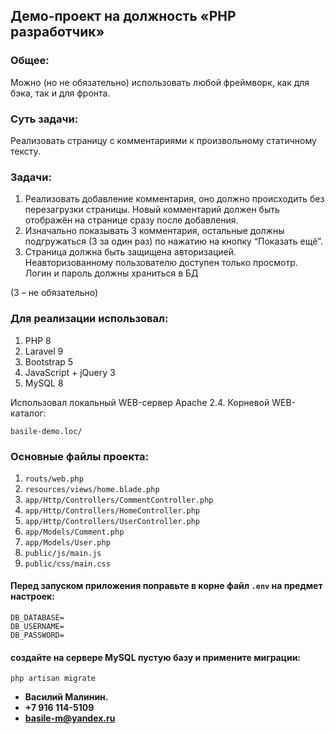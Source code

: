 ## Демо-проект на должность «PHP разработчик»

### Общее:
Можно (но не обязательно) использовать любой фреймворк, как для бэка, так и для фронта.

### Суть задачи:
Реализовать страницу с комментариями к произвольному статичному тексту.

### Задачи:
1. Реализовать добавление комментария, оно должно происходить без перезагрузки страницы. Новый комментарий должен быть отображён на странице сразу после добавления.
2. Изначально показывать 3 комментария, остальные должны подгружаться (3 за один раз) по нажатию на кнопку “Показать ещё”.
3. Страница должна быть защищена авторизацией. Неавторизованному пользователю доступен только просмотр. Логин и пароль должны храниться в БД 

(3 – не обязательно)

### Для реализации использовал:
1. PHP 8
2. Laravel 9
3. Bootstrap 5
4. JavaScript + jQuery 3
5. MySQL 8

Использовал локальный WEB-сервер Apache 2.4. Корневой WEB-каталог:

```basile-demo.loc/```

### Основные файлы проекта:
1. ```routs/web.php```
2. ```resources/views/home.blade.php```
3. ```app/Http/Controllers/CommentController.php```
4. ```app/Http/Controllers/HomeController.php```
5. ```app/Http/Controllers/UserController.php```
6. ```app/Models/Comment.php```
7. ```app/Models/User.php```
8. ```public/js/main.js```
9. ```public/css/main.css```

#### Перед запуском приложения поправьте в корне файл ```.env``` на предмет настроек: 
```
DB_DATABASE=
DB_USERNAME=
DB_PASSWORD=
```
#### создайте на сервере MySQL пустую базу и примените миграции:
```
php artisan migrate
```


- **Василий Малинин.**
- **+7 916 114-5109**
- **basile-m@yandex.ru**
